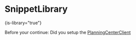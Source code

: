 # SnippetLibrary
{is-library="true"}

<snippet id="setupThePcoClient">
<note>Before your continue: Did you setup the <a href="01-Setup-the-PCOClient.md">PlanningCenterClient</a></note>
</snippet>
